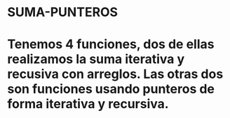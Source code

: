# SUMA-PUNTEROS
# Tenemos 4 funciones, dos de ellas realizamos la suma iterativa y recusiva con arreglos. Las otras dos son funciones usando punteros de forma iterativa y recursiva.
